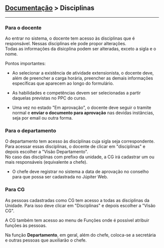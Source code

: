## [Documentação](ajuda) > Disciplinas
<hr>

### Para o docente

Ao entrar no sistema, o docente tem acesso às disciplinas que é responsável.
Nessas disciplinas ele pode propor alterações.\
Todas as informações da disicplina podem ser alteradas, exceto a sigla e o nome.

Pontos importantes:

* Ao selecionar a existência de atividade extensionista, o docente deve, além de preencher a carga horária, preencher as demais informações específicas que aparecem ao longo do formulário.

* As habilidades e competências devem ser selecionadas a partir daquelas previstas no PPC do curso. 

* Uma vez no estado "Em aprovação", o docente deve seguir o tramite normal e **enviar o documento para aprovação** nas devidas instâncias, seja por email ou outra forma.

<!-- * Será possível acompanhar no sistema o andamento da tramitação. -->

### Para o departamento

O departamento tem acesso às disciplinas cuja sigla seja correspondente.\
Para acessar essas disciplinas, o docente de clicar em "disciplinas" e depois escolher a "Visão Departamento".\
No caso das disciplinas com prefixo da unidade, a CG irá cadastrar um ou mais responsáveis (equivalente a chefe).

* O chefe deve registrar no sistema a data de aprovação no conselho para que possa ser cadastrada no Júpiter Web.

### Para CG

As pessoas cadastradas como CG tem acesso a todas as disciplinas da Unidade. Para isso deve clicar em "Disciplinas" e depois escolher a "Visão CG".

A CG também tem acesso ao menu de Funções onde é possível atribuir funções às pessoas.

Na função **Departamento**, em geral, além do chefe, coloca-se a secretária e outras pessoas que auxiliarão o chefe.
